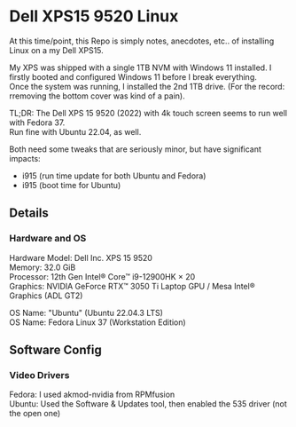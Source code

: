 # Dell XPS15 9520 Linux

At this time/point, this Repo is simply notes, anecdotes, etc.. of installing Linux on a my Dell XPS15.  

My XPS was shipped with a single 1TB NVM with Windows 11 installed.  I firstly booted and configured Windows 11 before I break everything.  
Once the system was running, I installed the 2nd 1TB drive.  (For the record:  rremoving the bottom cover was kind of a pain).

TL;DR:  The Dell XPS 15 9520 (2022) with 4k touch screen seems to run well with Fedora 37.  
Run fine with Ubuntu 22.04, as well.  

Both need some tweaks that are seriously minor, but have significant impacts:

* i915 (run time update for both Ubuntu and Fedora)
* i915 (boot time for Ubuntu)

## Details
### Hardware and OS
Hardware Model: Dell Inc. XPS 15 9520  
Memory: 32.0 GiB  
Processor: 12th Gen Intel® Core™ i9-12900HK × 20  
Graphics: NVIDIA GeForce RTX™ 3050 Ti Laptop GPU / Mesa Intel® Graphics (ADL GT2)  

OS Name: "Ubuntu" (Ubuntu 22.04.3 LTS)    
OS Name: Fedora Linux 37 (Workstation Edition)  

## Software Config
### Video Drivers
Fedora: I used akmod-nvidia from RPMfusion  
Ubuntu: Used the Software & Updates tool, then enabled the 535 driver (not the open one)
